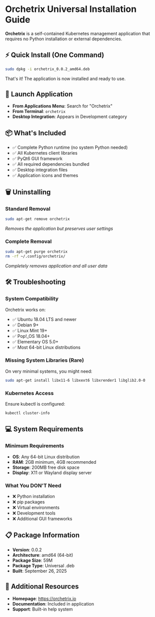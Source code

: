 # Orchetrix Universal Installation Guide

**Orchetrix** is a self-contained Kubernetes management application that requires no Python installation or external dependencies.

## ⚡ Quick Install (One Command)
```bash
sudo dpkg -i orchetrix_0.0.2_amd64.deb
```

That's it! The application is now installed and ready to use.

## 🚀 Launch Application
- **From Applications Menu**: Search for "Orchetrix"
- **From Terminal**: `orchetrix`
- **Desktop Integration**: Appears in Development category

## 📦 What's Included
- ✅ Complete Python runtime (no system Python needed)
- ✅ All Kubernetes client libraries
- ✅ PyQt6 GUI framework
- ✅ All required dependencies bundled
- ✅ Desktop integration files
- ✅ Application icons and themes

## 🗑️ Uninstalling

### Standard Removal
```bash
sudo apt-get remove orchetrix
```
*Removes the application but preserves user settings*

### Complete Removal
```bash
sudo apt-get purge orchetrix
rm -rf ~/.config/orchetrix/
```
*Completely removes application and all user data*

## 🛠️ Troubleshooting

### System Compatibility
Orchetrix works on:
- ✅ Ubuntu 18.04 LTS and newer
- ✅ Debian 9+ 
- ✅ Linux Mint 19+
- ✅ Pop!_OS 18.04+
- ✅ Elementary OS 5.0+
- ✅ Most 64-bit Linux distributions

### Missing System Libraries (Rare)
On very minimal systems, you might need:
```bash
sudo apt-get install libx11-6 libxext6 libxrender1 libglib2.0-0
```

### Kubernetes Access
Ensure kubectl is configured:
```bash
kubectl cluster-info
```

## 💻 System Requirements

### Minimum Requirements
- **OS**: Any 64-bit Linux distribution
- **RAM**: 2GB minimum, 4GB recommended  
- **Storage**: 200MB free disk space
- **Display**: X11 or Wayland display server

### What You DON'T Need
- ❌ Python installation
- ❌ pip packages
- ❌ Virtual environments  
- ❌ Development tools
- ❌ Additional GUI frameworks

## 📋 Package Information
- **Version**: 0.0.2
- **Architecture**: amd64 (64-bit)
- **Package Size**: 59M
- **Package Type**: Universal .deb
- **Built**: September 26, 2025

## 🔗 Additional Resources
- **Homepage**: https://orchetrix.io
- **Documentation**: Included in application
- **Support**: Built-in help system
